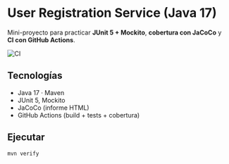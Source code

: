 # User Registration Service (Java 17)

Mini-proyecto para practicar **JUnit 5 + Mockito**, **cobertura con JaCoCo** y **CI con GitHub Actions**.

![CI](https://github.com/jshevvik/user-registration-service/actions/workflows/ci.yml/badge.svg)

## Tecnologías
- Java 17 · Maven
- JUnit 5, Mockito
- JaCoCo (informe HTML)
- GitHub Actions (build + tests + cobertura)

## Ejecutar
```bash
mvn verify
